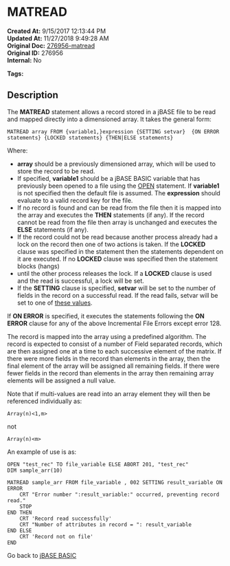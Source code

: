 # MATREAD

**Created At:** 9/15/2017 12:13:44 PM  
**Updated At:** 11/27/2018 9:49:28 AM  
**Original Doc:** [276956-matread](https://docs.jbase.com/36868-jbase-basic/276956-matread)  
**Original ID:** 276956  
**Internal:** No  

**Tags:**
<badge text='dimensioned array' vertical='middle' />
<badge text='record handling' vertical='middle' />

## Description

The **MATREAD** statement allows a record stored in a jBASE file to be read and mapped directly into a dimensioned array. It takes the general form:

```
MATREAD array FROM {variable1,}expression {SETTING setvar}  {ON ERROR statements} {LOCKED statements} {THEN|ELSE statements}
```

Where:

- **array** should be a previously dimensioned array, which will be used to store the record to be read.
- If specified, **variable1** should be a jBASE BASIC variable that has previously been opened to a file using the [OPEN](./../open) statement. If **variable1** is not specified then the default file is assumed. The **expression** should evaluate to a valid record key for the file.
- If no record is found and can be read from the file then it is mapped into the array and executes the **THEN** statements (if any). If the record cannot be read from the file then array is unchanged and executes the **ELSE** statements (if any).
- If the record could not be read because another process already had a lock on the record then one of two actions is taken. If the **LOCKED** clause was specified in the statement then the statements dependent on it are executed. If no **LOCKED** clause was specified then the statement blocks (hangs)
- until the other process releases the lock. If a **LOCKED** clause is used and the read is successful, a lock will be set.
- If the **SETTING** clause is specified, **setvar** will be set to the number of fields in the record on a successful read. If the read fails, setvar will be set to one of [these values](./../incremental-file-errors).

If **ON ERROR** is specified, it executes the statements following the **ON ERROR** clause for any of the above Incremental File Errors except error 128.

The record is mapped into the array using a predefined algorithm. The record is expected to consist of a number of Field separated records, which are then assigned one at a time to each successive element of the matrix. If there were more fields in the record than elements in the array, then the final element of the array will be assigned all remaining fields. If there were fewer fields in the record than elements in the array then remaining array elements will be assigned a null value.

Note that if multi-values are read into an array element they will then be referenced individually as:

```
Array(n)<1,m>
```

not

```
Array(n)<m>
```

An example of use is as:

```
OPEN "test_rec" TO file_variable ELSE ABORT 201, "test_rec"
DIM sample_arr(10)

MATREAD sample_arr FROM file_variable , 002 SETTING result_variable ON ERROR
    CRT "Error number ":result_variable:" occurred, preventing record read."
    STOP
END THEN
    CRT 'Record read successfully'
    CRT "Number of attributes in record = ": result_variable
END ELSE
    CRT 'Record not on file'
END
```

Go back to [jBASE BASIC](./../README.md)
